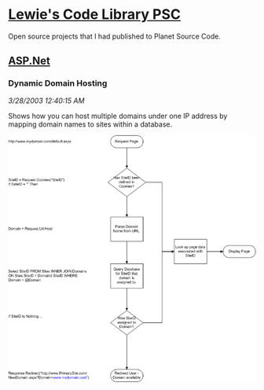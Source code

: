 # [Lewie's Code Library PSC](../../README.md)

Open source projects that I had published to Planet Source Code.

## [ASP.Net](../README.md)

### Dynamic Domain Hosting

*3/28/2003 12:40:15 AM*

Shows how you can host multiple domains under one IP address by mapping domain names to sites within a database.

![Screenshot of Dynamic Domain Hosting](./screenshot.gif)




